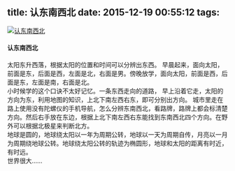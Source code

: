 title: 认东南西北
date: 2015-12-19 00:55:12
tags:
---
[![认东南西北](http://7xkghz.com1.z0.glb.clouddn.com/20151219_rendongnanxibei.jpg "认东南西北")](http://7xkghz.com1.z0.glb.clouddn.com/20151219_rendongnanxibei.jpg "认东南西北")
 #### 认东南西北
 太阳东升西落，根据太阳的位置和时间可以分辨出东西。
 早晨起来，面向太阳，前面是东，后面是西，左面是北，右面是男。傍晚放学，面向太阳，前面是西，后面是东，左面是南，右面是北。  
 小时候学的这个口诀不太好记忆。一条东西走向的道路， 早上沿着它走，太阳的方向为东，利用地图的知识，上北下南左西右东，即可分别出方向。
 城市里走在路上使用没有陀螺仪的手机导航，怎么分辨东南西北，看路牌，路牌上都会标清楚方向。然后右手放在东边，根据上北下南左西右东能找到东南西北四个方向。在野外可以根据北极星来判断北方。  
地球是圆的，地球绕太阳以一年为周期公转，地球以一天为周期自传，月亮以一月为周期绕地球公转。地球绕太阳公转的轨迹为椭圆形，地球和太阳的距离有时近，有时远。  
世界很大……
